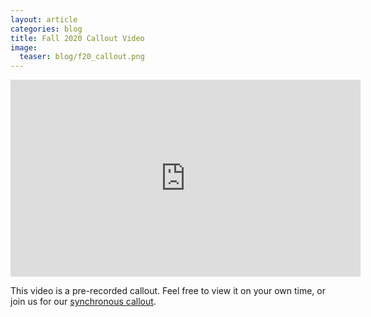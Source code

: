 ```yaml
---
layout: article
categories: blog
title: Fall 2020 Callout Video
image:
  teaser: blog/f20_callout.png
---
```

<iframe width="560" height="315" src="https://www.youtube-nocookie.com/embed/BWQr29QkcIA" frameborder="0" allow="accelerometer; autoplay; encrypted-media; gyroscope; picture-in-picture" allowfullscreen></iframe>

This video is a pre-recorded callout. Feel free to view it on your own time, or join us for our [synchronous callout]({{site.url}}/news/f20_callout_information/).
